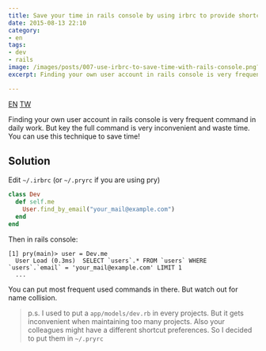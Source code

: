 ```yaml
---
title: Save your time in rails console by using irbrc to provide shortcuts for frequent commands
date: 2015-08-13 22:10
category:
- en
tags:
- dev
- rails
image: /images/posts/007-use-irbrc-to-save-time-with-rails-console.png?v=1
excerpt: Finding your own user account in rails console is very frequent command in daily work. But key the full command is very inconvenient and waste time. You can use this technique to save time!

---
```


<a href="{% link _posts/2015-08-13-using-irbrc-to-serve-frequent-used-commands-in-rails-console.md %}" class="lang-btn lang-current">EN</a>
<a href="{% link _posts/2014-06-14-using-irbrc-to-serve-frequent-used-commands-in-rails-console.md %}" class="lang-btn">TW</a>

Finding your own user account in rails console is very frequent command in daily work. But key the full command is very inconvenient and waste time. You can use this technique to save time!

## Solution

Edit `~/.irbrc` (or `~/.pryrc` if you are using pry)

``` ruby
class Dev
  def self.me
    User.find_by_email("your_mail@example.com")
  end
end
```

Then in rails console:

```
[1] pry(main)> user = Dev.me
  User Load (0.3ms)  SELECT `users`.* FROM `users` WHERE `users`.`email` = 'your_mail@example.com' LIMIT 1
  ...
```

You can put most frequent used commands in there. But watch out for name collision.

> p.s. I used to put a `app/models/dev.rb` in every projects. But it gets inconvenient when maintaining too many projects. Also your colleagues might have a different shortcut preferences. So I decided to put them in `~/.pryrc`

